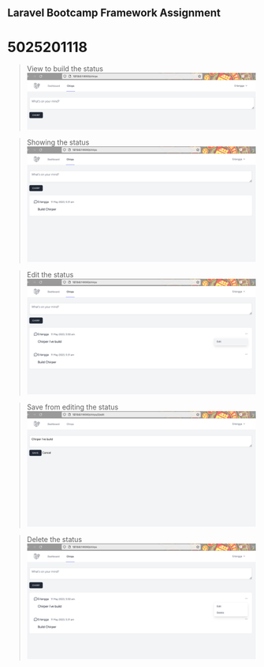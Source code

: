 ## Laravel Bootcamp Framework Assignment
# 5025201118
> View to build the status
![Assignment_1](https://github.com/Erlangga28/Framework-Assignment-Laravel/blob/main/View1.png)

> Showing the status
![Assignment_1](https://github.com/Erlangga28/Framework-Assignment-Laravel/blob/main/StatusView.png)

> Edit the status
![Assignment_1](https://github.com/Erlangga28/Framework-Assignment-Laravel/blob/main/editstatus.png)

> Save from editing the status
![Assignment_1](https://github.com/Erlangga28/Framework-Assignment-Laravel/blob/main/saveedit.png)

> Delete the status
![Assignment_1](https://github.com/Erlangga28/Framework-Assignment-Laravel/blob/main/deletestatus.png)
